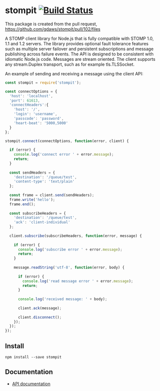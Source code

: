 # stompit [![Build Status](https://travis-ci.org/gdaws/node-stomp.png)](https://travis-ci.org/gdaws/node-stomp)

This package is created from the pull request, https://github.com/gdaws/stompit/pull/102/files

A STOMP client library for Node.js that is fully compatible with STOMP 1.0, 1.1 
and 1.2 servers. The library provides optional fault tolerance features such as 
multiple server failover and persistent subscriptions and message publishing 
across failure events. The API is designed to be consistent with idiomatic 
Node.js code. Messages are stream oriented. The client supports any 
stream.Duplex transport, such as for example tls.TLSSocket.

An example of sending and receiving a message using the client API:
```javascript
const stompit = require('stompit');

const connectOptions = {
  'host': 'localhost',
  'port': 61613,
  'connectHeaders':{
    'host': '/',
    'login': 'username',
    'passcode': 'password',
    'heart-beat': '5000,5000'
  }
};

stompit.connect(connectOptions, function(error, client) {
  
  if (error) {
    console.log('connect error ' + error.message);
    return;
  }
  
  const sendHeaders = {
    'destination': '/queue/test',
    'content-type': 'text/plain'
  };
  
  const frame = client.send(sendHeaders);
  frame.write('hello');
  frame.end();
  
  const subscribeHeaders = {
    'destination': '/queue/test',
    'ack': 'client-individual'
  };
  
  client.subscribe(subscribeHeaders, function(error, message) {
    
    if (error) {
      console.log('subscribe error ' + error.message);
      return;
    }
    
    message.readString('utf-8', function(error, body) {
      
      if (error) {
        console.log('read message error ' + error.message);
        return;
      }
      
      console.log('received message: ' + body);
      
      client.ack(message);
      
      client.disconnect();
    });
  });
});

```

## Install

```
npm install --save stompit
```

## Documentation

* [API documentation](http://gdaws.github.io/node-stomp/api/)
